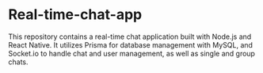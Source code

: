 # Real-time-chat-app
This repository contains a real-time chat application built with Node.js and React Native. It utilizes Prisma for database management with MySQL, and Socket.io to handle chat and user management, as well as single and group chats.
